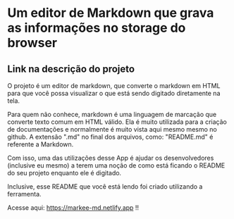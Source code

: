 # Um editor de Markdown que grava as informações no storage do browser

## Link na descrição do projeto

O projeto é um editor de markdown, que converte o markdown em HTML para que você possa visualizar o que está sendo digitado diretamente na tela.

Para quem não conhece, markdown é uma linguagem de marcação que converte texto comum em HTML válido. Ela é muito utilizada para a criação de documentações e normalmente é muito vista aqui mesmo mesmo no github. A extensão ".md" no final dos arquivos, como: "README.md" é referente a Markdown.

Com isso, uma das utilizações desse App é ajudar os desenvolvedores (inclusive eu mesmo) a terem uma noção de como está ficando o README do seu projeto enquanto ele é digitado.

Inclusive, esse README que você está lendo foi criado utilizando a ferramenta.

Acesse aqui: https://markee-md.netlify.app !!